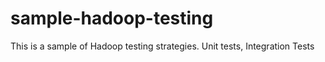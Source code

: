 sample-hadoop-testing
=====================

This is a sample of Hadoop testing strategies. Unit tests, Integration Tests
